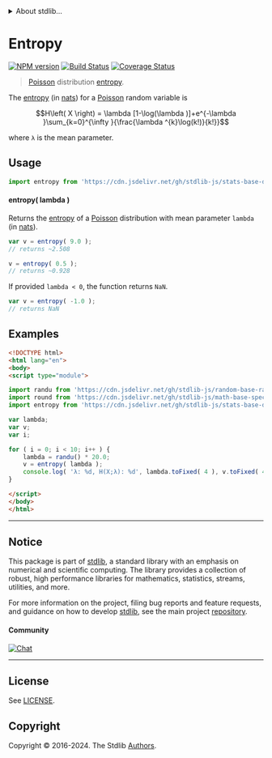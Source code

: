 <!--

@license Apache-2.0

Copyright (c) 2018 The Stdlib Authors.

Licensed under the Apache License, Version 2.0 (the "License");
you may not use this file except in compliance with the License.
You may obtain a copy of the License at

   http://www.apache.org/licenses/LICENSE-2.0

Unless required by applicable law or agreed to in writing, software
distributed under the License is distributed on an "AS IS" BASIS,
WITHOUT WARRANTIES OR CONDITIONS OF ANY KIND, either express or implied.
See the License for the specific language governing permissions and
limitations under the License.

-->


<details>
  <summary>
    About stdlib...
  </summary>
  <p>We believe in a future in which the web is a preferred environment for numerical computation. To help realize this future, we've built stdlib. stdlib is a standard library, with an emphasis on numerical and scientific computation, written in JavaScript (and C) for execution in browsers and in Node.js.</p>
  <p>The library is fully decomposable, being architected in such a way that you can swap out and mix and match APIs and functionality to cater to your exact preferences and use cases.</p>
  <p>When you use stdlib, you can be absolutely certain that you are using the most thorough, rigorous, well-written, studied, documented, tested, measured, and high-quality code out there.</p>
  <p>To join us in bringing numerical computing to the web, get started by checking us out on <a href="https://github.com/stdlib-js/stdlib">GitHub</a>, and please consider <a href="https://opencollective.com/stdlib">financially supporting stdlib</a>. We greatly appreciate your continued support!</p>
</details>

# Entropy

[![NPM version][npm-image]][npm-url] [![Build Status][test-image]][test-url] [![Coverage Status][coverage-image]][coverage-url] <!-- [![dependencies][dependencies-image]][dependencies-url] -->

> [Poisson][poisson-distribution] distribution [entropy][entropy].

<!-- Section to include introductory text. Make sure to keep an empty line after the intro `section` element and another before the `/section` close. -->

<section class="intro">

The [entropy][entropy] (in [nats][nats]) for a [Poisson][poisson-distribution] random variable is

<!-- <equation class="equation" label="eq:poisson_entropy" align="center" raw="H\left( X \right) = \lambda [1-\log(\lambda )]+e^{-\lambda }\sum_{k=0}^{\infty }{\frac{\lambda ^{k}\log(k!)}{k!}}" alt="Entropy for a Poisson distribution."> -->

```math
H\left( X \right) = \lambda [1-\log(\lambda )]+e^{-\lambda }\sum_{k=0}^{\infty }{\frac{\lambda ^{k}\log(k!)}{k!}}
```

<!-- <div class="equation" align="center" data-raw-text="H\left( X \right) = \lambda [1-\log(\lambda )]+e^{-\lambda }\sum_{k=0}^{\infty }{\frac{\lambda ^{k}\log(k!)}{k!}}" data-equation="eq:poisson_entropy">
    <img src="https://cdn.jsdelivr.net/gh/stdlib-js/stdlib@51534079fef45e990850102147e8945fb023d1d0/lib/node_modules/@stdlib/stats/base/dists/poisson/entropy/docs/img/equation_poisson_entropy.svg" alt="Entropy for a Poisson distribution.">
    <br>
</div> -->

<!-- </equation> -->

where `λ` is the mean parameter.

</section>

<!-- /.intro -->

<!-- Package usage documentation. -->



<section class="usage">

## Usage

```javascript
import entropy from 'https://cdn.jsdelivr.net/gh/stdlib-js/stats-base-dists-poisson-entropy@v0.2.2-esm/index.mjs';
```

#### entropy( lambda )

Returns the [entropy][entropy] of a [Poisson][poisson-distribution] distribution with mean parameter `lambda` (in [nats][nats]).

```javascript
var v = entropy( 9.0 );
// returns ~2.508

v = entropy( 0.5 );
// returns ~0.928
```

If provided `lambda < 0`, the function returns `NaN`.

```javascript
var v = entropy( -1.0 );
// returns NaN
```

</section>

<!-- /.usage -->

<!-- Package usage notes. Make sure to keep an empty line after the `section` element and another before the `/section` close. -->

<section class="notes">

</section>

<!-- /.notes -->

<!-- Package usage examples. -->

<section class="examples">

## Examples

<!-- eslint no-undef: "error" -->

```html
<!DOCTYPE html>
<html lang="en">
<body>
<script type="module">

import randu from 'https://cdn.jsdelivr.net/gh/stdlib-js/random-base-randu@esm/index.mjs';
import round from 'https://cdn.jsdelivr.net/gh/stdlib-js/math-base-special-round@esm/index.mjs';
import entropy from 'https://cdn.jsdelivr.net/gh/stdlib-js/stats-base-dists-poisson-entropy@v0.2.2-esm/index.mjs';

var lambda;
var v;
var i;

for ( i = 0; i < 10; i++ ) {
    lambda = randu() * 20.0;
    v = entropy( lambda );
    console.log( 'λ: %d, H(X;λ): %d', lambda.toFixed( 4 ), v.toFixed( 4 ) );
}

</script>
</body>
</html>
```

</section>

<!-- /.examples -->

<!-- Section to include cited references. If references are included, add a horizontal rule *before* the section. Make sure to keep an empty line after the `section` element and another before the `/section` close. -->

<section class="references">

</section>

<!-- /.references -->

<!-- Section for related `stdlib` packages. Do not manually edit this section, as it is automatically populated. -->

<section class="related">

</section>

<!-- /.related -->

<!-- Section for all links. Make sure to keep an empty line after the `section` element and another before the `/section` close. -->


<section class="main-repo" >

* * *

## Notice

This package is part of [stdlib][stdlib], a standard library with an emphasis on numerical and scientific computing. The library provides a collection of robust, high performance libraries for mathematics, statistics, streams, utilities, and more.

For more information on the project, filing bug reports and feature requests, and guidance on how to develop [stdlib][stdlib], see the main project [repository][stdlib].

#### Community

[![Chat][chat-image]][chat-url]

---

## License

See [LICENSE][stdlib-license].


## Copyright

Copyright &copy; 2016-2024. The Stdlib [Authors][stdlib-authors].

</section>

<!-- /.stdlib -->

<!-- Section for all links. Make sure to keep an empty line after the `section` element and another before the `/section` close. -->

<section class="links">

[npm-image]: http://img.shields.io/npm/v/@stdlib/stats-base-dists-poisson-entropy.svg
[npm-url]: https://npmjs.org/package/@stdlib/stats-base-dists-poisson-entropy

[test-image]: https://github.com/stdlib-js/stats-base-dists-poisson-entropy/actions/workflows/test.yml/badge.svg?branch=v0.2.2
[test-url]: https://github.com/stdlib-js/stats-base-dists-poisson-entropy/actions/workflows/test.yml?query=branch:v0.2.2

[coverage-image]: https://img.shields.io/codecov/c/github/stdlib-js/stats-base-dists-poisson-entropy/main.svg
[coverage-url]: https://codecov.io/github/stdlib-js/stats-base-dists-poisson-entropy?branch=main

<!--

[dependencies-image]: https://img.shields.io/david/stdlib-js/stats-base-dists-poisson-entropy.svg
[dependencies-url]: https://david-dm.org/stdlib-js/stats-base-dists-poisson-entropy/main

-->

[chat-image]: https://img.shields.io/gitter/room/stdlib-js/stdlib.svg
[chat-url]: https://app.gitter.im/#/room/#stdlib-js_stdlib:gitter.im

[stdlib]: https://github.com/stdlib-js/stdlib

[stdlib-authors]: https://github.com/stdlib-js/stdlib/graphs/contributors

[umd]: https://github.com/umdjs/umd
[es-module]: https://developer.mozilla.org/en-US/docs/Web/JavaScript/Guide/Modules

[deno-url]: https://github.com/stdlib-js/stats-base-dists-poisson-entropy/tree/deno
[deno-readme]: https://github.com/stdlib-js/stats-base-dists-poisson-entropy/blob/deno/README.md
[umd-url]: https://github.com/stdlib-js/stats-base-dists-poisson-entropy/tree/umd
[umd-readme]: https://github.com/stdlib-js/stats-base-dists-poisson-entropy/blob/umd/README.md
[esm-url]: https://github.com/stdlib-js/stats-base-dists-poisson-entropy/tree/esm
[esm-readme]: https://github.com/stdlib-js/stats-base-dists-poisson-entropy/blob/esm/README.md
[branches-url]: https://github.com/stdlib-js/stats-base-dists-poisson-entropy/blob/main/branches.md

[stdlib-license]: https://raw.githubusercontent.com/stdlib-js/stats-base-dists-poisson-entropy/main/LICENSE

[poisson-distribution]: https://en.wikipedia.org/wiki/Poisson_distribution

[entropy]: https://en.wikipedia.org/wiki/Entropy_%28information_theory%29

[nats]: https://en.wikipedia.org/wiki/Nat_%28unit%29

</section>

<!-- /.links -->
